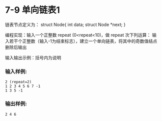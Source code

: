 # 7-9 单向链表1
链表节点定义为： struct Node{ int data; struct Node *next; }

编程实现：输入一个正整数 repeat (0<repeat<10)，做 repeat 次下列运算：
输入若干个正整数（输入-1为结束标志），建立一个单向链表，将其中的奇数值结点删除后输出

输入输出示例：括号内为说明

### 输入样例:

    
    
    2 (repeat=2)
    1 2 3 4 5 6 7 -1
    1 3 5 -1
    
    

### 输出样例:

    
    
    2 4 6
    

